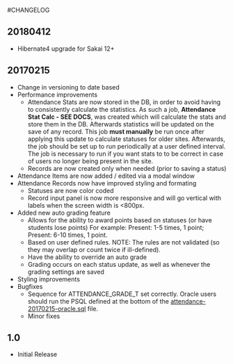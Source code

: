 #CHANGELOG

## 20180412
* Hibernate4 upgrade for Sakai 12+

## 20170215
* Change in versioning to date based
* Performance improvements
  * Attendance Stats are now stored in the DB, in order to avoid having
    to consistently calculate the statistics.
    As such a job, __Attendance Stat Calc - SEE DOCS__, was created which will
    calculate the stats and store them in the DB. Afterwards statistics will be
    updated on the save of any record.
    This job __must manually__ be run once after applying this update to calculate
    statuses for older sites.
    Afterwards, the job should be set up to run periodically at a user defined interval.
    The job is necessary to run if you want stats to to be correct in case of users
    no longer being present in the site.
  * Records are now created only when needed (prior to saving a status)
* Attendance Items are now added / edited via a modal window
* Attendance Records now have improved styling and formating
  * Statuses are now color coded
  * Record input panel is now more responsive and will go vertical with labels
  when the screen width is <800px.
* Added new auto grading feature
  * Allows for the ability to award points based on statuses (or have students lose
  points)
  For example: Present: 1-5 times, 1 point; Present: 6-10 times, 1 point.
  * Based on user defined rules. NOTE: The rules are not validated (so they may overlap
  or count twice if ill-defined).
  * Have the ability to override an auto grade
  * Grading occurs on each status update, as well as whenever the grading settings are
  saved
* Styling improvements
* Bugfixes
  * Sequence for ATTENDANCE\_GRADE\_T set correctly.
  Oracle users should run the PSQL defined at the bottom of the 
  [attendance-20170215-oracle.sql](/docs/sql/attendance-20170215-oracle.sql) file.
  * Minor fixes

## 1.0
* Initial Release
